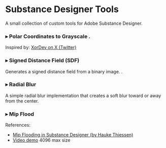 # Substance Designer Tools

A small collection of custom tools for Adobe Substance Designer.


### ▸ Polar Coordinates to Grayscale  .  
Inspired by: [XorDev on X (Twitter)](https://x.com/XorDev/status/1727741496873390244)

### ▸ Signed Distance Field (SDF)  
Generates a signed distance field from a binary image. .

### ▸ Radial Blur  
A simple radial blur implementation that creates a soft blur toward or away from the center.

### ▸ Mip Flood   
References:
- [Mip Flooding in Substance Designer (by Hauke Thiessen)](https://haukethiessen.com/mip-flooding-in-substance-designer/)
- [Video demo](https://youtu.be/MKX45_riWQA?si=C22Rdh9ywBKRDnlG&t=3040)
4096 max size

